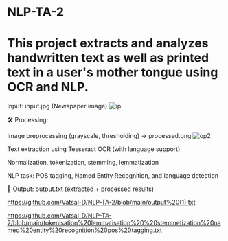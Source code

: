# NLP-TA-2

# This project extracts and analyzes handwritten text  as well as printed text in a user's mother tongue using OCR and NLP.


Input: input.jpg (Newspaper image)
![ip](https://github.com/user-attachments/assets/a5a6958b-33a0-49d7-96b2-54a0c67f9eda)



🛠️ Processing:

Image preprocessing (grayscale, thresholding) → processed.png
![op2](https://github.com/user-attachments/assets/92be6bba-2c62-4247-a42f-5f84f35a7891)



Text extraction using Tesseract OCR (with language support)

Normalization, tokenization, stemming, lemmatization

NLP task: POS tagging, Named Entity Recognition, and language detection

📄 Output: output.txt (extracted + processed results)

https://github.com/Vatsal-D/NLP-TA-2/blob/main/output%20(1).txt


https://github.com/Vatsal-D/NLP-TA-2/blob/main/tokenisation%20lemmatisation%20%20stemmetization%20named%20entity%20recognition%20pos%20tagging.txt
